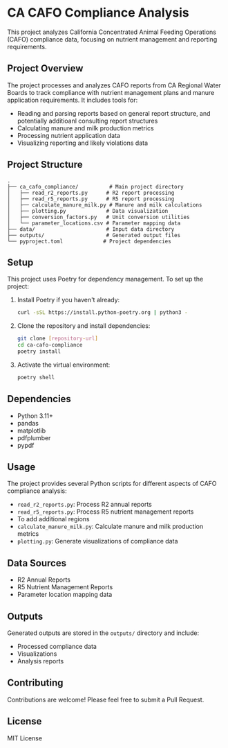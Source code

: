 # CA CAFO Compliance Analysis

This project analyzes California Concentrated Animal Feeding Operations (CAFO) compliance data, focusing on nutrient management and reporting requirements.

## Project Overview

The project processes and analyzes CAFO reports from CA Regional Water Boards to track compliance with nutrient management plans and manure application requirements. It includes tools for:

- Reading and parsing reports based on general report structure, and potentially additioanl consulting report structures
- Calculating manure and milk production metrics
- Processing nutrient application data
- Visualizing reporting and likely violations data

## Project Structure

```
.
├── ca_cafo_compliance/          # Main project directory
│   ├── read_r2_reports.py      # R2 report processing
│   ├── read_r5_reports.py      # R5 report processing
│   ├── calculate_manure_milk.py # Manure and milk calculations
│   ├── plotting.py             # Data visualization
│   ├── conversion_factors.py   # Unit conversion utilities
│   └── parameter_locations.csv # Parameter mapping data
├── data/                       # Input data directory
├── outputs/                    # Generated output files
└── pyproject.toml             # Project dependencies
```

## Setup

This project uses Poetry for dependency management. To set up the project:

1. Install Poetry if you haven't already:
   ```bash
   curl -sSL https://install.python-poetry.org | python3 -
   ```

2. Clone the repository and install dependencies:
   ```bash
   git clone [repository-url]
   cd ca-cafo-compliance
   poetry install
   ```

3. Activate the virtual environment:
   ```bash
   poetry shell
   ```

## Dependencies

- Python 3.11+
- pandas
- matplotlib
- pdfplumber
- pypdf

## Usage

The project provides several Python scripts for different aspects of CAFO compliance analysis:

- `read_r2_reports.py`: Process R2 annual reports
- `read_r5_reports.py`: Process R5 nutrient management reports
- To add additional regions
- `calculate_manure_milk.py`: Calculate manure and milk production metrics
- `plotting.py`: Generate visualizations of compliance data

## Data Sources

- R2 Annual Reports
- R5 Nutrient Management Reports
- Parameter location mapping data

## Outputs

Generated outputs are stored in the `outputs/` directory and include:
- Processed compliance data
- Visualizations
- Analysis reports

## Contributing

Contributions are welcome! Please feel free to submit a Pull Request.

## License

MIT License